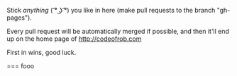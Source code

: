 Stick *anything* ( ͡° ͜ʖ ͡°) you like in here (make pull requests to the branch "gh-pages").

Every pull request will be automatically merged if possible, and then it'll end up on the home page of http://codeofrob.com

First in wins, good luck.

=== fooo

